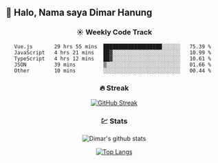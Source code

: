 ## 👋 Halo, Nama saya **Dimar Hanung**

<center>

### :sunny: Weekly Code Track
<!--START_SECTION:waka-->
```text
Vue.js       29 hrs 55 mins  ███████████████████░░░░░░   75.39 % 
JavaScript   4 hrs 21 mins   ██▓░░░░░░░░░░░░░░░░░░░░░░   10.99 % 
TypeScript   4 hrs 12 mins   ██▓░░░░░░░░░░░░░░░░░░░░░░   10.61 % 
JSON         39 mins         ▒░░░░░░░░░░░░░░░░░░░░░░░░   01.66 % 
Other        10 mins         ░░░░░░░░░░░░░░░░░░░░░░░░░   00.44 % 
```
<!--END_SECTION:waka-->

### :fire: Streak

[![GitHub Streak](http://github-readme-streak-stats.herokuapp.com?user=dimar-hanung)](https://git.io/streak-stats)

### :chart: Stats

![Dimar's github stats](https://github-readme-stats.vercel.app/api?username=dimar-hanung&show_icons=true&theme=vue)

[![Top Langs](https://github-readme-stats.vercel.app/api/top-langs/?username=dimar-hanung)](#)

</center>
